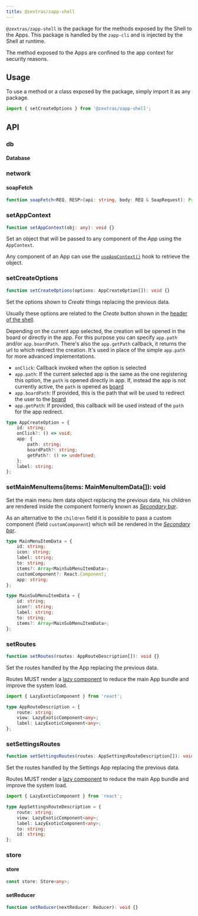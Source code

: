 ```yaml
---
title: @zextras/zapp-shell
---
```


`@zextras/zapp-shell` is the package for the methods exposed by the Shell to the Apps. This package is handled by the
`zapp-cli` and is injected by the Shell at runtime.

The method exposed to the Apps are confined to the app context for security reasons.

## Usage
To use a method or a class exposed by the package, simply import it as any package.

```javascript
import { setCreateOptions } from '@zextras/zapp-shell';
```

## API

### db

#### Database

### network

#### soapFetch
```typescript
function soapFetch<REQ, RESP>(api: string, body: REQ & SoapRequest): Promise<RESP> {}
```

### setAppContext
```typescript
function setAppContext(obj: any): void {}
```
Set an object that will be passed to any component of the App using the `AppContext`.

Any component of an App can use the [`useAppContext()`][5] hook to retrieve the object.

### setCreateOptions
```typescript
function setCreateOptions(options: AppCreateOption[]): void {}
```
Set the options shown to *Create* things replacing the previous data. 

Usually these options are related to the *Create* button shown in the [header of the shell][3].

Depending on the current app selected, the creation will be opened in the board or directly in the app.
For this purpose you can specify `app.path` and/or `app.boardPath`.
There's also the `app.getPath` callback, it returns the url to which redirect the creation.
It's used in place of the simple `app.path` for more advanced implementations.

- `onClick`: Callback invoked when the option is selected
- `app.path`: If the current selected app is the same as the one registering this option, the `path` is opened directly in app.
If, instead the app is not currently active, the `path` is opened as [board][4]
- `app.boardPath`: If provided, this is the path that will be used to redirect the user to the [board][4]
- `app.getPath`: If provided, this callback will be used instead of the `path` for the app redirect.

```typescript
type AppCreateOption = {
	id: string;
	onClick?: () => void;
	app: {
		path: string;
		boardPath?: string;
		getPath?: () => undefined;
	};
	label: string;
};
```

### setMainMenuItems(items: MainMenuItemData[]): void
Set the main menu item data object replacing the previous data, his children are rendered inside the
component formerly known as *[Secondary bar][1]*.

As an alternative to the `children` field it is possible to pass a custom component (field `customComponent`)
which will be rendered in the *[Secondary bar][1]*.

```typescript
type MainMenuItemData = {
	id: string;
	icon: string;
	label: string;
	to: string;
	items?: Array<MainSubMenuItemData>;
	customComponent?: React.Component;
	app: string;
};

type MainSubMenuItemData = {
	id: string;
	icon?: string;
	label: string;
	to: string;
	items?: Array<MainSubMenuItemData>;
};
```

### setRoutes
```typescript
function setRoutes(routes: AppRouteDescription[]): void {}
```
Set the routes handled by the App replacing the previous data.

Routes MUST render a [lazy component][2] to reduce the main App bundle and improve the system load.

```typescript
import { LazyExoticComponent } from 'react';

type AppRouteDescription = {
	route: string;
	view: LazyExoticComponent<any>;
	label: LazyExoticComponent<any>;
};
```

### setSettingsRoutes
```typescript
function setSettingsRoutes(routes: AppSettingsRouteDescription[]): void {}
```
Set the routes handled by the Settings App replacing the previous data.

Routes MUST render a [lazy component][2] to reduce the main App bundle and improve the system load.

```typescript
import { LazyExoticComponent } from 'react';

type AppSettingsRouteDescription = {
	route: string;
	view: LazyExoticComponent<any>;
	label: LazyExoticComponent<any>;
	to: string;
	id: string;
};
```

### store

#### store
```typescript
const store: Store<any>;
```

#### setReducer
```typescript
function setReducer(nextReducer: Reducer): void {}
```

[1]: architecture/components/secondary_bar.md
[2]: https://reactjs.org/docs/react-api.html#reactlazy
[3]: architecture/components/shell_view.md#shell-header
[4]: architecture/components/app_board_window.md#board-container
[5]: hooks.md#useappcontext